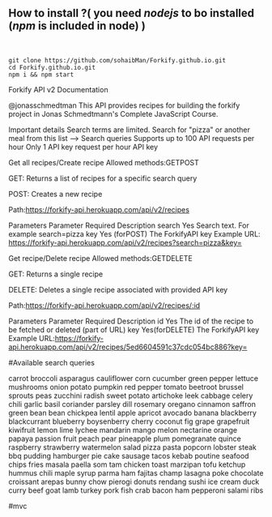 ## How to install ?( you need *nodejs* to bo installed (*npm* is included in node) )

<br/>

```
git clone https://github.com/sohaibMan/Forkify.github.io.git
cd Forkify.github.io.git
npm i && npm start
```

Forkify API v2 Documentation

@jonasschmedtman
This API provides recipes for building the forkify project in Jonas Schmedtmann's Complete JavaScript Course.

Important details
Search terms are limited. Search for "pizza" or another meal from this list ⟶ Search queries
Supports up to 100 API requests per hour
Only 1 API key request per hour
API key


Get all recipes/Create recipe
Allowed methods:GETPOST

GET: Returns a list of recipes for a specific search query

POST: Creates a new recipe

Path:https://forkify-api.herokuapp.com/api/v2/recipes

Parameters
Parameter	Required	Description
search	Yes	Search text. For example search=pizza
key	Yes (forPOST)	The ForkifyAPI key
Example URL: https://forkify-api.herokuapp.com/api/v2/recipes?search=pizza&key=<insert your key>

Get recipe/Delete recipe
Allowed methods:GETDELETE

GET: Returns a single recipe

DELETE: Deletes a single recipe associated with provided API key

Path:https://forkify-api.herokuapp.com/api/v2/recipes/:id

Parameters
Parameter	Required	Description
id	Yes	The id of the recipe to be fetched or deleted (part of URL)
key	Yes(forDELETE)	The ForkifyAPI key
Example URL:https://forkify-api.herokuapp.com/api/v2/recipes/5ed6604591c37cdc054bc886?key=<insert your key>

#Available search queries

carrot
broccoli
asparagus
cauliflower
corn
cucumber
green pepper
lettuce
mushrooms
onion
potato
pumpkin
red pepper
tomato
beetroot
brussel sprouts
peas
zucchini
radish
sweet potato
artichoke
leek
cabbage
celery
chili
garlic
basil
coriander
parsley
dill
rosemary
oregano
cinnamon
saffron
green bean
bean
chickpea
lentil
apple
apricot
avocado
banana
blackberry
blackcurrant
blueberry
boysenberry
cherry
coconut
fig
grape
grapefruit
kiwifruit
lemon
lime
lychee
mandarin
mango
melon
nectarine
orange
papaya
passion fruit
peach
pear
pineapple
plum
pomegranate
quince
raspberry
strawberry
watermelon
salad
pizza
pasta
popcorn
lobster
steak
bbq
pudding
hamburger
pie
cake
sausage
tacos
kebab
poutine
seafood
chips
fries
masala
paella
som tam
chicken
toast
marzipan
tofu
ketchup
hummus
chili
maple syrup
parma ham
fajitas
champ
lasagna
poke
chocolate
croissant
arepas
bunny chow
pierogi
donuts
rendang
sushi
ice cream
duck
curry
beef
goat
lamb
turkey
pork
fish
crab
bacon
ham
pepperoni
salami
ribs

#mvc 
